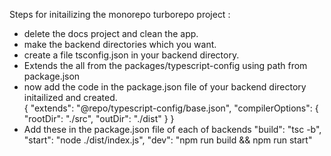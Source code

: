 Steps for initailizing the monorepo turborepo project :

- delete the docs project and clean the app.
- make the backend directories which you want.
- create a file tsconfig.json in your backend directory.
- Extends the all from the packages/typescript-config using path from package.json
- now add the code in the package.json file of your backend directory initailized and created.  
  {
  "extends": "@repo/typescript-config/base.json",
  "compilerOptions": {
  "rootDir": "./src",
  "outDir": "./dist"
  }
  }
- Add these in the package.json file of each of backends
  "build": "tsc -b",
  "start": "node ./dist/index.js",
  "dev": "npm run build && npm run start"

